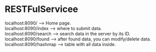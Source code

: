 # RESTFulServicee
localhost:8090/ --> Home page.<br />
localhost:8090/index --> where to submit data.<br />
localhost:8090/search --> search data in the server by its ID.<br />
localhost:8090/found --> after found data, you can modify/delete data.<br />
localhost:8090/hashmap --> table with all data inside.<br />
